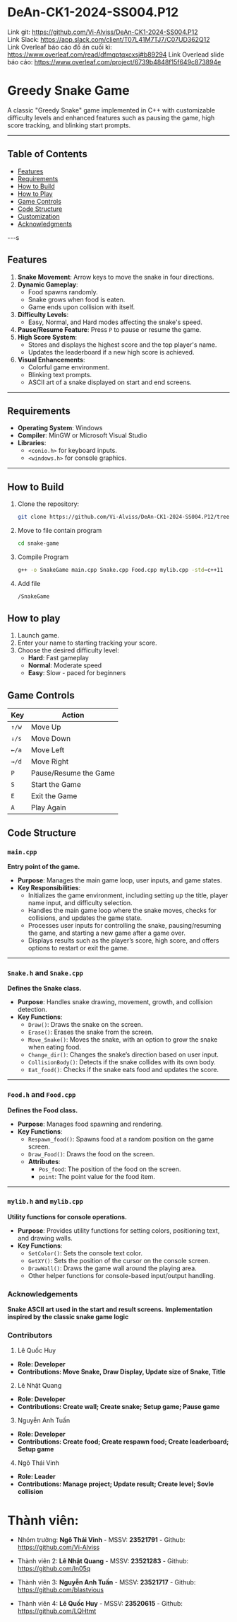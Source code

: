 # DeAn-CK1-2024-SS004.P12

Link git: https://github.com/Vi-Alviss/DeAn-CK1-2024-SS004.P12  
Link Slack: https://app.slack.com/client/T07L41M7TJ7/C07UD362Q12  
Link Overleaf báo cáo đồ án cuối kì: https://www.overleaf.com/read/dfmqptqxcxsj#b89294
Link Overlead slide báo cáo: https://www.overleaf.com/project/6739b4848f15f649c873894e

# Greedy Snake Game

A classic "Greedy Snake" game implemented in C++ with customizable difficulty levels and enhanced features such as pausing the game, high score tracking, and blinking start prompts.

---

## Table of Contents

- [Features](#features)
- [Requirements](#requirements)
- [How to Build](#how-to-build)
- [How to Play](#how-to-play)
- [Game Controls](#game-controls)
- [Code Structure](#code-structure)
- [Customization](#customization)
- [Acknowledgments](#acknowledgments)

---s

## Features

1. **Snake Movement**: Arrow keys to move the snake in four directions.
2. **Dynamic Gameplay**:
   - Food spawns randomly.
   - Snake grows when food is eaten.
   - Game ends upon collision with itself.
3. **Difficulty Levels**:
   - Easy, Normal, and Hard modes affecting the snake's speed.
4. **Pause/Resume Feature**: Press `P` to pause or resume the game.
5. **High Score System**:
   - Stores and displays the highest score and the top player's name.
   - Updates the leaderboard if a new high score is achieved.
6. **Visual Enhancements**:
   - Colorful game environment.
   - Blinking text prompts.
   - ASCII art of a snake displayed on start and end screens.

---

## Requirements

- **Operating System**: Windows
- **Compiler**: MinGW or Microsoft Visual Studio
- **Libraries**: 
  - `<conio.h>` for keyboard inputs.
  - `<windows.h>` for console graphics.

---

## How to Build

1. Clone the repository:
   ```bash
   git clone https://github.com/Vi-Alviss/DeAn-CK1-2024-SS004.P12/tree/main
2. Move to file contain program
   ```bash
   cd snake-game
3. Compile Program
   ```bash
   g++ -o SnakeGame main.cpp Snake.cpp Food.cpp mylib.cpp -std=c++11
4. Add file
   ```bash
   /SnakeGame


## How to play
1. Launch game.
2. Enter your name to starting tracking your score.
3. Choose the desired difficulty level:
   - **Hard**: Fast gameplay
   - **Normal**: Moderate speed
   - **Easy**: Slow - paced for beginners
## Game Controls

| Key   | Action                   |
|-------|--------------------------|
| `↑/w`   | Move Up                  |
| `↓/s`   | Move Down                |
| `←/a`   | Move Left                |
| `→/d`   | Move Right               |
| `P`   | Pause/Resume the Game    |
| `S`   | Start the Game           |
| `E`   | Exit the Game            |
| `A`   | Play Again               |

## Code Structure

### `main.cpp`
**Entry point of the game.**

- **Purpose**: Manages the main game loop, user inputs, and game states.
- **Key Responsibilities**:
  - Initializes the game environment, including setting up the title, player name input, and difficulty selection.
  - Handles the main game loop where the snake moves, checks for collisions, and updates the game state.
  - Processes user inputs for controlling the snake, pausing/resuming the game, and starting a new game after a game over.
  - Displays results such as the player’s score, high score, and offers options to restart or exit the game.

---

### `Snake.h` and `Snake.cpp`
**Defines the Snake class.**

- **Purpose**: Handles snake drawing, movement, growth, and collision detection.
- **Key Functions**:
  - `Draw()`: Draws the snake on the screen.
  - `Erase()`: Erases the snake from the screen.
  - `Move_Snake()`: Moves the snake, with an option to grow the snake when eating food.
  - `Change_dir()`: Changes the snake’s direction based on user input.
  - `CollisionBody()`: Detects if the snake collides with its own body.
  - `Eat_food()`: Checks if the snake eats food and updates the score.

---

### `Food.h` and `Food.cpp`
**Defines the Food class.**

- **Purpose**: Manages food spawning and rendering.
- **Key Functions**:
  - `Respawn_food()`: Spawns food at a random position on the game screen.
  - `Draw_Food()`: Draws the food on the screen.
  - **Attributes**:
    - `Pos_food`: The position of the food on the screen.
    - `point`: The point value for the food item.

---

### `mylib.h` and `mylib.cpp`
**Utility functions for console operations.**

- **Purpose**: Provides utility functions for setting colors, positioning text, and drawing walls.
- **Key Functions**:
  - `SetColor()`: Sets the console text color.
  - `GetXY()`: Sets the position of the cursor on the console screen.
  - `DrawWall()`: Draws the game wall around the playing area.
  - Other helper functions for console-based input/output handling.

### Acknowledgements
 **Snake ASCII art used in the start and result screens.**
 **Implementation inspired by the classic snake game logic**

### Contributors
1. Lê Quốc Huy
- **Role: Developer**
- **Contributions: Move Snake, Draw Display, Update size of Snake, Title**

2. Lê Nhật Quang
- **Role: Developer**
- **Contributions: Create wall; Create snake; Setup game; Pause game**
3. Nguyễn Anh Tuấn
- **Role: Developer**
- **Contributions: Create food; Create respawn food; Create leaderboard; Setup game**
4. Ngô Thái Vinh
- **Role: Leader**
- **Contributions: Manage project; Update result; Create level; Sovle collision** 

# Thành viên:
* Nhóm trưởng: **Ngô Thái Vinh** - MSSV: **23521791** - Github: https://github.com/Vi-Alviss

* Thành viên 2: **Lê Nhật Quang** - MSSV: **23521283** - Github: https://github.com/ln05q 

* Thành viên 3: **Nguyễn Anh Tuấn** - MSSV: **23521717** - Github: https://github.com/blastvious

* Thành viên 4: **Lê Quốc Huy** - MSSV: **23520615** - Github: https://github.com/LQHtmt
